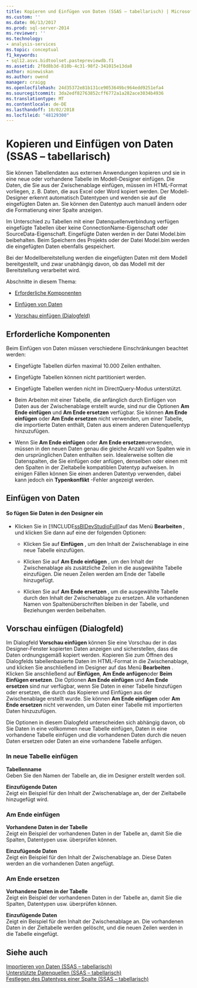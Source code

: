 ```yaml
---
title: Kopieren und Einfügen von Daten (SSAS – tabellarisch) | Microsoft-Dokumentation
ms.custom: ''
ms.date: 06/13/2017
ms.prod: sql-server-2014
ms.reviewer: ''
ms.technology:
- analysis-services
ms.topic: conceptual
f1_keywords:
- sql12.asvs.bidtoolset.pastepreviewdb.f1
ms.assetid: 2f8d8b3d-810b-4c31-98f2-341015e13da8
author: minewiskan
ms.author: owend
manager: craigg
ms.openlocfilehash: 24d35372e81b131ce9053649bc964edd9251efa4
ms.sourcegitcommit: 3da2edf82763852cff6772a1a282ace3034b4936
ms.translationtype: MT
ms.contentlocale: de-DE
ms.lasthandoff: 10/02/2018
ms.locfileid: "48129300"
---
```

# <a name="copy-and-paste-data-ssas-tabular"></a>Kopieren und Einfügen von Daten (SSAS – tabellarisch)
  Sie können Tabellendaten aus externen Anwendungen kopieren und sie in eine neue oder vorhandene Tabelle im Modell-Designer einfügen. Die Daten, die Sie aus der Zwischenablage einfügen, müssen im HTML-Format vorliegen, z. B. Daten, die aus Excel oder Word kopiert werden. Der Modell-Designer erkennt automatisch Datentypen und wenden sie auf die eingefügten Daten an. Sie können den Datentyp auch manuell ändern oder die Formatierung einer Spalte anzeigen.  
  
 Im Unterschied zu Tabellen mit einer Datenquellenverbindung verfügen eingefügte Tabellen über keine ConnectionName-Eigenschaft oder SourceData-Eigenschaft. Eingefügte Daten werden in der Datei Model.bim beibehalten. Beim Speichern des Projekts oder der Datei Model.bim werden die eingefügten Daten ebenfalls gespeichert.  
  
 Bei der Modellbereitstellung werden die eingefügten Daten mit dem Modell bereitgestellt, und zwar unabhängig davon, ob das Modell mit der Bereitstellung verarbeitet wird.  
  
 Abschnitte in diesem Thema:  
  
-   [Erforderliche Komponenten](#bkmk_prerequisites)  
  
-   [Einfügen von Daten](#bkmk_paste_data)  
  
-   [Vorschau einfügen (Dialogfeld)](#bkmk_paste_preview)  
  
##  <a name="bkmk_prerequisites"></a> Erforderliche Komponenten  
 Beim Einfügen von Daten müssen verschiedene Einschränkungen beachtet werden:  
  
-   Eingefügte Tabellen dürfen maximal 10.000 Zeilen enthalten.  
  
-   Eingefügte Tabellen können nicht partitioniert werden.  
  
-   Eingefügte Tabellen werden nicht im DirectQuery-Modus unterstützt.  
  
-   Beim Arbeiten mit einer Tabelle, die anfänglich durch Einfügen von Daten aus der Zwischenablage erstellt wurde, sind nur die Optionen **Am Ende einfügen** und **Am Ende ersetzen** verfügbar. Sie können **Am Ende einfügen** oder **Am Ende ersetzen** nicht verwenden, um einer Tabelle, die importierte Daten enthält, Daten aus einem anderen Datenquellentyp hinzuzufügen.  
  
-   Wenn Sie **Am Ende einfügen** oder **Am Ende ersetzen**verwenden, müssen in den neuen Daten genau die gleiche Anzahl von Spalten wie in den ursprünglichen Daten enthalten sein. Idealerweise sollten die Datenspalten, die Sie einfügen oder anfügen, denselben oder einen mit den Spalten in der Zieltabelle kompatiblen Datentyp aufweisen. In einigen Fällen können Sie einen anderen Datentyp verwenden, dabei kann jedoch ein **Typenkonflikt** -Fehler angezeigt werden.  
  
##  <a name="bkmk_paste_data"></a> Einfügen von Daten  
  
#### <a name="to-paste-data-into-the-designer"></a>So fügen Sie Daten in den Designer ein  
  
-   Klicken Sie in [!INCLUDE[ssBIDevStudioFull](../includes/ssbidevstudiofull-md.md)]auf das Menü **Bearbeiten** , und klicken Sie dann auf eine der folgenden Optionen:  
  
    -   Klicken Sie auf **Einfügen** , um den Inhalt der Zwischenablage in eine neue Tabelle einzufügen.  
  
    -   Klicken Sie auf **Am Ende einfügen** , um den Inhalt der Zwischenablage als zusätzliche Zeilen in die ausgewählte Tabelle einzufügen. Die neuen Zeilen werden am Ende der Tabelle hinzugefügt.  
  
    -   Klicken Sie auf **Am Ende ersetzen** , um die ausgewählte Tabelle durch den Inhalt der Zwischenablage zu ersetzen. Alle vorhandenen Namen von Spaltenüberschriften bleiben in der Tabelle, und Beziehungen werden beibehalten.  
  
##  <a name="bkmk_paste_preview"></a> Vorschau einfügen (Dialogfeld)  
 Im Dialogfeld **Vorschau einfügen** können Sie eine Vorschau der in das Designer-Fenster kopierten Daten anzeigen und sicherstellen, dass die Daten ordnungsgemäß kopiert werden. Kopieren Sie zum Öffnen des Dialogfelds tabellenbasierte Daten im HTML-Format in die Zwischenablage, und klicken Sie anschließend im Designer auf das Menü **Bearbeiten** . Klicken Sie anschließend auf **Einfügen**, **Am Ende anfügen**oder **Beim Einfügen ersetzen**. Die Optionen **Am Ende einfügen** und **Am Ende ersetzen** sind nur verfügbar, wenn Sie Daten in einer Tabelle hinzufügen oder ersetzen, die durch das Kopieren und Einfügen aus der Zwischenablage erstellt wurde. Sie können **Am Ende einfügen** oder **Am Ende ersetzen** nicht verwenden, um Daten einer Tabelle mit importierten Daten hinzuzufügen.  
  
 Die Optionen in diesem Dialogfeld unterscheiden sich abhängig davon, ob Sie Daten in eine vollkommen neue Tabelle einfügen, Daten in eine vorhandene Tabelle einfügen und die vorhandenen Daten durch die neuen Daten ersetzen oder Daten an eine vorhandene Tabelle anfügen.  
  
### <a name="paste-to-new-table"></a>In neue Tabelle einfügen  
 **Tabellenname**  
 Geben Sie den Namen der Tabelle an, die im Designer erstellt werden soll.  
  
 **Einzufügende Daten**  
 Zeigt ein Beispiel für den Inhalt der Zwischenablage an, der der Zieltabelle hinzugefügt wird.  
  
### <a name="paste-append"></a>Am Ende einfügen  
 **Vorhandene Daten in der Tabelle**  
 Zeigt ein Beispiel der vorhandenen Daten in der Tabelle an, damit Sie die Spalten, Datentypen usw. überprüfen können.  
  
 **Einzufügende Daten**  
 Zeigt ein Beispiel für den Inhalt der Zwischenablage an. Diese Daten werden an die vorhandenen Daten angefügt.  
  
### <a name="paste-replace"></a>Am Ende ersetzen  
 **Vorhandene Daten in der Tabelle**  
 Zeigt ein Beispiel der vorhandenen Daten in der Tabelle an, damit Sie die Spalten, Datentypen usw. überprüfen können.  
  
 **Einzufügende Daten**  
 Zeigt ein Beispiel für den Inhalt der Zwischenablage an. Die vorhandenen Daten in der Zieltabelle werden gelöscht, und die neuen Zeilen werden in die Tabelle eingefügt.  
  
## <a name="see-also"></a>Siehe auch  
 [Importieren von Daten &#40;SSAS – tabellarisch&#41;](import-data-ssas-tabular.md)   
 [Unterstützte Datenquellen &#40;SSAS – tabellarisch&#41;](tabular-models/data-sources-supported-ssas-tabular.md)   
 [Festlegen des Datentyps einer Spalte &#40;SSAS – tabellarisch&#41;](tabular-models/set-the-data-type-of-a-column-ssas-tabular.md)  
  
  
